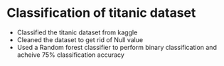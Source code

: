 # Classification of titanic dataset

- Classified the titanic dataset from kaggle
- Cleaned the dataset to get rid of Null value
- Used a Random forest classifier to perform binary classification and acheive 75% classification accuracy
